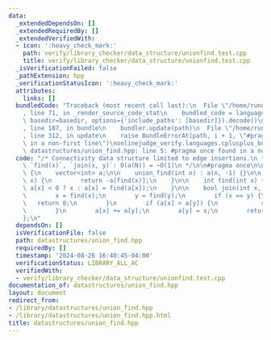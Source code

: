 ```yaml
---
data:
  _extendedDependsOn: []
  _extendedRequiredBy: []
  _extendedVerifiedWith:
  - icon: ':heavy_check_mark:'
    path: verify/library_checker/data_structure/unionfind.test.cpp
    title: verify/library_checker/data_structure/unionfind.test.cpp
  _isVerificationFailed: false
  _pathExtension: hpp
  _verificationStatusIcon: ':heavy_check_mark:'
  attributes:
    links: []
  bundledCode: "Traceback (most recent call last):\n  File \"/home/runner/.local/lib/python3.10/site-packages/onlinejudge_verify/documentation/build.py\"\
    , line 71, in _render_source_code_stat\n    bundled_code = language.bundle(stat.path,\
    \ basedir=basedir, options={'include_paths': [basedir]}).decode()\n  File \"/home/runner/.local/lib/python3.10/site-packages/onlinejudge_verify/languages/cplusplus.py\"\
    , line 187, in bundle\n    bundler.update(path)\n  File \"/home/runner/.local/lib/python3.10/site-packages/onlinejudge_verify/languages/cplusplus_bundle.py\"\
    , line 312, in update\n    raise BundleErrorAt(path, i + 1, \"#pragma once found\
    \ in a non-first line\")\nonlinejudge_verify.languages.cplusplus_bundle.BundleErrorAt:\
    \ datastructures/union_find.hpp: line 5: #pragma once found in a non-first line\n"
  code: "/* Connectivity data structure limited to edge insertions.\n * `size(x)`,\
    \ `find(x)`, `join(x, y)`: O(a(N)) = ~O(1)\n */\n\n#pragma once\n\nstruct union_find\
    \ {\n    vector<int> a;\n\n    union_find(int n) : a(n, -1) {}\n\n    int size(int\
    \ x) {\n        return -a[find(x)];\n    }\n\n    int find(int x) {\n        return\
    \ a[x] < 0 ? x : a[x] = find(a[x]);\n    }\n\n    bool join(int x, int y) {\n\
    \        x = find(x);\n        y = find(y);\n        if (x == y) {\n         \
    \   return 0;\n        }\n        if (a[x] > a[y]) {\n            swap(x, y);\n\
    \        }\n        a[x] += a[y];\n        a[y] = x;\n        return 1;\n    }\n\
    };\n"
  dependsOn: []
  isVerificationFile: false
  path: datastructures/union_find.hpp
  requiredBy: []
  timestamp: '2024-08-26 16:40:45-04:00'
  verificationStatus: LIBRARY_ALL_AC
  verifiedWith:
  - verify/library_checker/data_structure/unionfind.test.cpp
documentation_of: datastructures/union_find.hpp
layout: document
redirect_from:
- /library/datastructures/union_find.hpp
- /library/datastructures/union_find.hpp.html
title: datastructures/union_find.hpp
---
```

